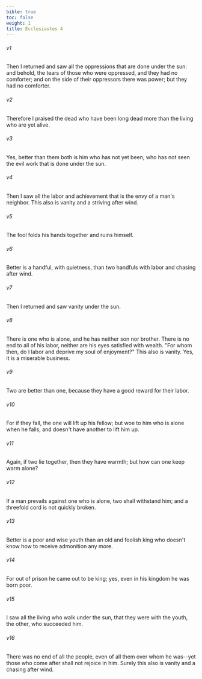 ```yaml
---
bible: true
toc: false
weight: 1
title: Ecclesiastes 4
---
```




###### v1 
Then I returned and saw all the oppressions that are done under the sun: and behold, the tears of those who were oppressed, and they had no comforter; and on the side of their oppressors there was power; but they had no comforter. 

###### v2 
Therefore I praised the dead who have been long dead more than the living who are yet alive. 

###### v3 
Yes, better than them both is him who has not yet been, who has not seen the evil work that is done under the sun. 

###### v4 
Then I saw all the labor and achievement that is the envy of a man's neighbor. This also is vanity and a striving after wind. 

###### v5 
The fool folds his hands together and ruins himself. 

###### v6 
Better is a handful, with quietness, than two handfuls with labor and chasing after wind. 

###### v7 
Then I returned and saw vanity under the sun. 

###### v8 
There is one who is alone, and he has neither son nor brother. There is no end to all of his labor, neither are his eyes satisfied with wealth. "For whom then, do I labor and deprive my soul of enjoyment?" This also is vanity. Yes, it is a miserable business. 

###### v9 
Two are better than one, because they have a good reward for their labor. 

###### v10 
For if they fall, the one will lift up his fellow; but woe to him who is alone when he falls, and doesn't have another to lift him up. 

###### v11 
Again, if two lie together, then they have warmth; but how can one keep warm alone? 

###### v12 
If a man prevails against one who is alone, two shall withstand him; and a threefold cord is not quickly broken. 

###### v13 
Better is a poor and wise youth than an old and foolish king who doesn't know how to receive admonition any more. 

###### v14 
For out of prison he came out to be king; yes, even in his kingdom he was born poor. 

###### v15 
I saw all the living who walk under the sun, that they were with the youth, the other, who succeeded him. 

###### v16 
There was no end of all the people, even of all them over whom he was--yet those who come after shall not rejoice in him. Surely this also is vanity and a chasing after wind.

